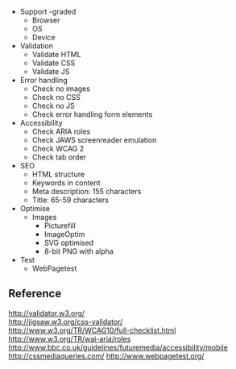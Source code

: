 * Support -graded
  * Browser
  * OS
  * Device
* Validation
  * Validate HTML 
  * Validate CSS 
  * Validate JS
* Error handling
  * Check no images
  * Check no CSS
  * Check no JS
  * Check error handling form elements  
* Accessibility
  * Check ARIA roles
  * Check JAWS screenreader emulation
  * Check WCAG 2
  * Check tab order
* SEO
  * HTML structure
  * Keywords in content
  * Meta description: 155 characters
  * Title: 65-59 characters
* Optimise
  * Images
    * Picturefill
    * ImageOptim
    * SVG optimised
    * 8-bit PNG with alpha
 * Test
   * WebPagetest

## Reference
http://validator.w3.org/  
http://jigsaw.w3.org/css-validator/  
http://www.w3.org/TR/WCAG10/full-checklist.html  
http://www.w3.org/TR/wai-aria/roles  
http://www.bbc.co.uk/guidelines/futuremedia/accessibility/mobile  
http://cssmediaqueries.com/
http://www.webpagetest.org/
